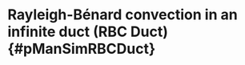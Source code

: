 Rayleigh-Bénard convection in an infinite duct (RBC Duct) {#pManSimRBCDuct}
=========================================================
